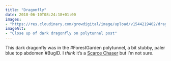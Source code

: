 ```yaml
---
title: "Dragonfly"
date: 2018-06-10T08:24:18+01:00
images: 
- "https://res.cloudinary.com/growdigital/image/upload/v1544219402/dragonfly-28824835518.jpg"
imageAlt: 
- "Close up of dark dragonfly on polytunnel post"
---
```


This dark dragonfly was in the #ForestGarden polytunnel, a bit stubby, paler blue top abdomen #BugID. I _think_ it’s a [Scarce Chaser](https://www.british-dragonflies.org.uk/species/scarce-chaser) but I’m not sure.
